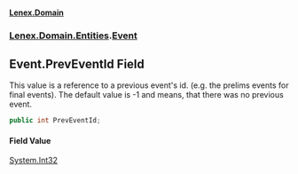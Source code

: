 #### [Lenex.Domain](index.md 'index')
### [Lenex.Domain.Entities](Lenex.Domain.Entities.md 'Lenex.Domain.Entities').[Event](Lenex.Domain.Entities.Event.md 'Lenex.Domain.Entities.Event')

## Event.PrevEventId Field

This value is a reference to a previous event's id. (e.g. the prelims events for final events). The default value is -1 and means, that there was no previous event.

```csharp
public int PrevEventId;
```

#### Field Value
[System.Int32](https://docs.microsoft.com/en-us/dotnet/api/System.Int32 'System.Int32')